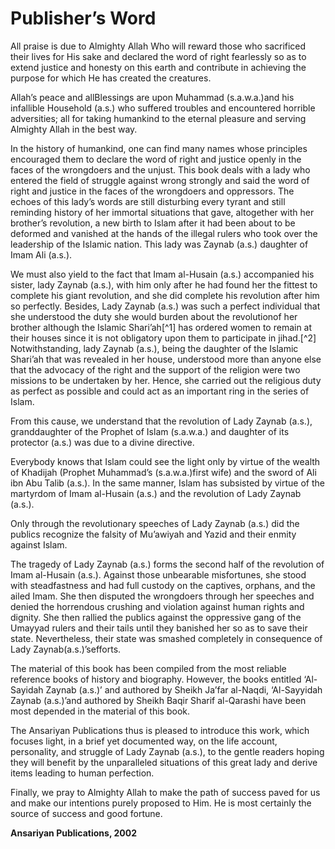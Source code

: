 Publisher’s Word
================

All praise is due to Almighty Allah Who will reward those who sacrificed
their lives for His sake and declared the word of right fearlessly so as
to extend justice and honesty on this earth and contribute in achieving
the purpose for which He has created the creatures.

Allah’s peace and allBlessings are upon Muhammad (s.a.w.a.)and his
infallible Household (a.s.) who suffered troubles and encountered
horrible adversities; all for taking humankind to the eternal pleasure
and serving Almighty Allah in the best way.

In the history of humankind, one can find many names whose principles
encouraged them to declare the word of right and justice openly in the
faces of the wrongdoers and the unjust. This book deals with a lady who
entered the field of struggle against wrong strongly and said the word
of right and justice in the faces of the wrongdoers and oppressors. The
echoes of this lady’s words are still disturbing every tyrant and still
reminding history of her immortal situations that gave, altogether with
her brother’s revolution, a new birth to Islam after it had been about
to be deformed and vanished at the hands of the illegal rulers who took
over the leadership of the Islamic nation. This lady was Zaynab (a.s.)
daughter of Imam Ali (a.s.).

We must also yield to the fact that Imam al-Husain (a.s.) accompanied
his sister, lady Zaynab (a.s.), with him only after he had found her the
fittest to complete his giant revolution, and she did complete his
revolution after him so perfectly. Besides, Lady Zaynab (a.s.) was such
a perfect individual that she understood the duty she would burden about
the revolutionof her brother although the Islamic Shari’ah[^1] has
ordered women to remain at their houses since it is not obligatory upon
them to participate in jihad.[^2] Notwithstanding, lady Zaynab (a.s.),
being the daughter of the Islamic Shari’ah that was revealed in her
house, understood more than anyone else that the advocacy of the right
and the support of the religion were two missions to be undertaken by
her. Hence, she carried out the religious duty as perfect as possible
and could act as an important ring in the series of Islam.

From this cause, we understand that the revolution of Lady Zaynab
(a.s.), granddaughter of the Prophet of Islam (s.a.w.a.) and daughter of
its protector (a.s.) was due to a divine directive.

Everybody knows that Islam could see the light only by virtue of the
wealth of Khadijah (Prophet Muhammad’s (s.a.w.a.)first wife) and the
sword of Ali ibn Abu Talib (a.s.). In the same manner, Islam has
subsisted by virtue of the martyrdom of Imam al-Husain (a.s.) and the
revolution of Lady Zaynab (a.s.).

Only through the revolutionary speeches of Lady Zaynab (a.s.) did the
publics recognize the falsity of Mu’awiyah and Yazid and their enmity
against Islam.

The tragedy of Lady Zaynab (a.s.) forms the second half of the
revolution of Imam al-Husain (a.s.). Against those unbearable
misfortunes, she stood with steadfastness and had full custody on the
captives, orphans, and the ailed Imam. She then disputed the wrongdoers
through her speeches and denied the horrendous crushing and violation
against human rights and dignity. She then rallied the publics against
the oppressive gang of the Umayyad rulers and their tails until they
banished her so as to save their state. Nevertheless, their state was
smashed completely in consequence of Lady Zaynab(a.s.)’sefforts.

The material of this book has been compiled from the most reliable
reference books of history and biography. However, the books entitled
‘Al-Sayidah Zaynab (a.s.)’ and authored by Sheikh Ja’far al-Naqdi,
‘Al-Sayyidah Zaynab (a.s.)’and authored by Sheikh Baqir Sharif
al-Qarashi have been most depended in the material of this book.

The Ansariyan Publications thus is pleased to introduce this work, which
focuses light, in a brief yet documented way, on the life account,
personality, and struggle of Lady Zaynab (a.s.), to the gentle readers
hoping they will benefit by the unparalleled situations of this great
lady and derive items leading to human perfection.

Finally, we pray to Almighty Allah to make the path of success paved for
us and make our intentions purely proposed to Him. He is most certainly
the source of success and good fortune.

**Ansariyan Publications, 2002**


